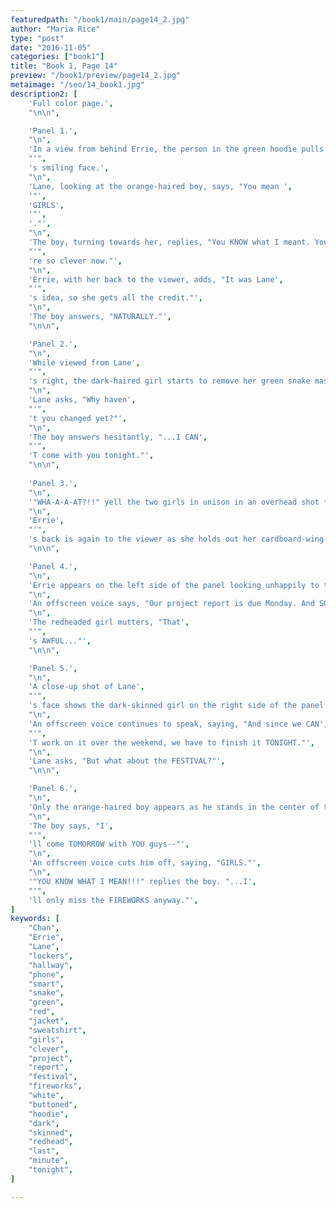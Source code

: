 ```yaml
---
featuredpath: "/book1/main/page14_2.jpg"
author: "Maria Rice"
type: "post"
date: "2016-11-05"
categories: ["book1"]
title: "Book 1, Page 14"
preview: "/book1/preview/page14_2.jpg"
metaimage: "/seo/14_book1.jpg"
description2: [
    'Full color page.',
    "\n\n",

    'Panel 1.',
    "\n",
    'In a view from behind Errie, the person in the green hoodie pulls her snake mask down, revealing Lane',
    "'",
    's smiling face.',
    "\n",
    'Lane, looking at the orange-haired boy, says, "You mean ',
    '"',
    'GIRLS',
    '"',
    '."',
    "\n",
    'The boy, turning towards her, replies, "You KNOW what I meant. You two must think you',
    "'",
    're so clever now."',
    "\n",
    'Errie, with her back to the viewer, adds, "It was Lane',
    "'",
    's idea, so she gets all the credit."',
    "\n",
    'The boy answers, "NATURALLY."',
    "\n\n",

    'Panel 2.',
    "\n",
    'While viewed from Lane',
    "'",
    's right, the dark-haired girl starts to remove her green snake mask by pulling it over her head with her left hand and holding the elastic band behind her head with her right. The boy faces the viewer as he reluctantly raises his left hand to his orange hair.',
    "\n",
    'Lane asks, "Why haven',
    "'",
    't you changed yet?"',
    "\n",
    'The boy answers hesitantly, "...I CAN',
    "'",
    'T come with you tonight."',
    "\n\n",
    
    'Panel 3.',
    "\n",
    '"WHA-A-A-AT?!!" yell the two girls in unison in an overhead shot from the ceiling.',
    "\n",
    'Errie',
    "'",
    's back is again to the viewer as she holds out her cardboard-wing-clad arms. The joined corner of two mustard-colored walls towers up behind Lane as the dark-haired girl holds her snake mask up with her left hand and the boy lowers his own.',
    "\n\n",

    'Panel 4.',
    "\n",
    'Errie appears on the left side of the panel looking unhappily to the right in a close-up shot of her face.',
    "\n",
    'An offscreen voice says, "Our project report is due Monday. And SOMEONE left it to last minute."',
    "\n",
    'The redheaded girl mutters, "That',
    "'",
    's AWFUL..."',
    "\n\n",

    'Panel 5.',
    "\n",
    'A close-up shot of Lane',
    "'",
    's face shows the dark-skinned girl on the right side of the panel peering suspiciously at the viewer.',
    "\n",
    'An offscreen voice continues to speak, saying, "And since we CAN',
    "'",
    'T work on it over the weekend, we have to finish it TONIGHT."',
    "\n",
    'Lane asks, "But what about the FESTIVAL?"',
    "\n\n",

    'Panel 6.',
    "\n",
    'Only the orange-haired boy appears as he stands in the center of the panel, visible down to the bottom of his white buttoned shirt. He holds up his right hand in a gesture as he looks toward the right side of the panel.',
    "\n",
    'The boy says, "I',
    "'",
    'll come TOMORROW with YOU guys--"',
    "\n",
    'An offscreen voice cuts him off, saying, "GIRLS."',
    "\n",
    '"YOU KNOW WHAT I MEAN!!!" replies the boy. "...I',
    "'",
    'll only miss the FIREWORKS anyway."',
]
keywords: [
    "Chan",
    "Errie", 
    "Lane",
    "lockers",
    "hallway",
    "phone",
    "smart",
    "snake",
    "green",
    "red",
    "jacket",
    "sweatshirt",
    "girls",
    "clever",
    "project",
    "report",
    "festival",
    "fireworks",
    "white",
    "buttoned",
    "hoodie",
    "dark",
    "skinned",
    "redhead",
    "last",
    "minute",
    "tonight",
]

---
```

